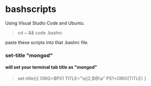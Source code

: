 # bashscripts
Using Visual Studio Code and Ubuntu.
> cd ~ && code .bashrc

paste these scripts into that .bashrc file.

### set-title "mongod"
#### will set your terminal tab title as "mongod"
> set-title(){
  ORIG=$PS1
  TITLE="\e]2;$@\a"
  PS1=${ORIG}${TITLE}
 }